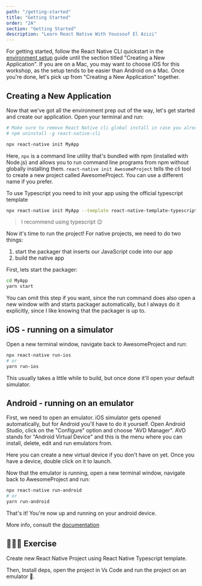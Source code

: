 ```yaml
---
path: "/getting-started"
title: "Getting Started"
order: "2A"
section: "Getting Started"
description: "Learn React Native With Youssouf El Azizi"
---
```


For getting started, follow the React Native CLI quickstart in the [environment setup](https://reactnative.dev/docs/environment-setup) guide until the section titled "Creating a New Application". If you are on a Mac, you may want to choose iOS for this workshop, as the setup tends to be easier than Android on a Mac. Once you're done, let's pick up from "Creating a New Application" together.

## Creating a New Application

Now that we've got all the environment prep out of the way, let's get started and create our application. Open your terminal and run:

```bash
# Make sure to remove React Native cli global install in case you already install it globally
# npm uninstall -g react-native-cli

npx react-native init MyApp
```

Here, `npx` is a command line utility that's bundled with npm (installed with Node.js) and allows you to run command line programs from npm without globally installing them. `react-native init AwesomeProject` tells the cli tool to create a new project called AwesomeProject. You can use a different name if you prefer.

To use Typescript you need to init your app using the official typescript template

```bash
npx react-native init MyApp --template react-native-template-typescript
```

> I recommend using typescript 😉

Now it's time to run the project! For native projects, we need to do two things:

1. start the packager that inserts our JavaScript code into our app
2. build the native app

First, lets start the packager:

```bash
cd MyApp
yarn start
```

You can omit this step if you want, since the run command does also open a new window with and starts packager automatically, but I always do it explicitly, since I like knowing that the packager is up to.

## iOS - running on a simulator

Open a new terminal window, navigate back to AwesomeProject and run:

```bash
npx react-native run-ios
# or
yarn run-ios
```

This usually takes a little while to build, but once done it'll open your default simulator.

## Android - running on an emulator

First, we need to open an emulator. iOS simulator gets opened automatically, but for Android you'll have to do it yourself. Open Android Studio, click on the "Configure" option and choose "AVD Manager". AVD stands for "Android Virtual Device" and this is the menu where you can install, delete, edit and run emulators from.

Here you can create a new virtual device if you don't have on yet. Once you have a device, double click on it to launch.

Now that the emulator is running, open a new terminal window, navigate back to AwesomeProject and run:

```bash
npx react-native run-android
# or
yarn run-android

```

That's it! You're now up and running on your android device.

More info, consult the [documentation](https://reactnative.dev/docs/environment-setup)

## 👨🏻‍💻 Exercise

Create new React Native Project using React Native Typescript template.

Then, Install deps, open the project in Vs Code and run the project on an emulator 📱.
